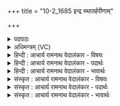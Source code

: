 +++
title = "10-2_1685 इन्द्र स्थातर्हरीणाम्"

+++
<details><summary>पदपाठः</summary>

इ꣡न्द्र꣢꣯। स्था꣣तः। हरीणाम्। न꣢। किः꣣। ते। पूर्व्य꣡स्तु꣢तिम्। पू꣣र्व्य꣢। स्तु꣣तिम्। उ꣢त्। आ꣣नꣳश। श꣡व꣢꣯सा। न। भ꣣न्द꣡ना꣢। १६८५।
</details>

<details><summary>अधिमन्त्रम् (VC)</summary>

- इन्द्रः
- विश्वमना वैयश्वः
- उष्णिक्
- ऋषभः
</details>

<details><summary>हिन्दी : आचार्य रामनाथ वेदालंकार - विषयः</summary>

अगले मन्त्र में परमेश्वर की महिमा का वर्णन करते हैं।
</details>

<details><summary>हिन्दी : आचार्य रामनाथ वेदालंकार - पदार्थः</summary>

पदार्थान्वय -  (हरीणाम्)एक-दूसरे का आकर्षण करनेवाले सूर्य,ग्रह,उपग्रह,नक्षत्र आदि लोकों के और विषयों को ग्रहण करनेवाली देह-स्थित इन्द्रियों के(स्थातः)अधिष्ठाता,हे(इन्द्र)जगदीश्वर! (ते)आपकी(पूर्व्यस्तुतिम्)श्रेष्ठ स्तुति को(नः किः)न कोई(शवसा)बल से, (न भन्दना)न कल्याण से(उदानंश)लाँघ पाता है ॥२॥
</details>

<details><summary>हिन्दी : आचार्य रामनाथ वेदालंकार - भावार्थः</summary>

भावार्थ -  जगदीश्वर से अधिक बलवान् और बल-प्रदाता,कल्याणवान् और कल्याणकर्ता संसार भर में कोई नहीं है ॥२॥
</details>

<details><summary>संस्कृत : आचार्य रामनाथ वेदालंकार - विषयः</summary>

अथ परमेश्वरस्य महिमानमाचष्टे।
</details>

<details><summary>संस्कृत : आचार्य रामनाथ वेदालंकार - पदार्थः</summary>

पदार्थान्वय -  (हरीणाम्)परस्पराकर्षणवतां सूर्यग्रहोपग्रहनक्षत्रादिलोकानां विषयग्रहणशीलानां देहस्थानामिन्द्रियाणां वा(स्थातः)अधिष्ठातः,हे(इन्द्र)जगदीश्वर! (ते)तव(पूर्व्यस्तुतिम्)श्रेष्ठां स्तुतिम्(न किः)न कोऽपि(शवसा)बलेन(न भन्दना)न कल्याणेन।[भदि कल्याणे सुखे च भ्वादिः। भन्दनेन इति प्राप्ते, ‘सुपां सुलुक्०’अ० ७।१।३९ इत्यनेन विभक्तेराकारादेशः] (उदानंश२)अतिक्रामति ॥२॥
</details>

<details><summary>संस्कृत : आचार्य रामनाथ वेदालंकार - भावार्थः</summary>

भावार्थ -  जगदीश्वरादधिको बलवान् बलप्रदः कल्याणवान् कल्याणकर्ता च जगतीतले कश्चिन्नास्ति ॥२॥
</details>